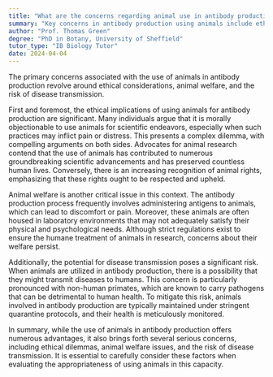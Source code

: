 ```yaml
---
title: "What are the concerns regarding animal use in antibody production?"
summary: "Key concerns in antibody production using animals include ethical considerations, animal welfare, and the risk of disease transmission."
author: "Prof. Thomas Green"
degree: "PhD in Botany, University of Sheffield"
tutor_type: "IB Biology Tutor"
date: 2024-04-04
---
```


The primary concerns associated with the use of animals in antibody production revolve around ethical considerations, animal welfare, and the risk of disease transmission.

First and foremost, the ethical implications of using animals for antibody production are significant. Many individuals argue that it is morally objectionable to use animals for scientific endeavors, especially when such practices may inflict pain or distress. This presents a complex dilemma, with compelling arguments on both sides. Advocates for animal research contend that the use of animals has contributed to numerous groundbreaking scientific advancements and has preserved countless human lives. Conversely, there is an increasing recognition of animal rights, emphasizing that these rights ought to be respected and upheld.

Animal welfare is another critical issue in this context. The antibody production process frequently involves administering antigens to animals, which can lead to discomfort or pain. Moreover, these animals are often housed in laboratory environments that may not adequately satisfy their physical and psychological needs. Although strict regulations exist to ensure the humane treatment of animals in research, concerns about their welfare persist.

Additionally, the potential for disease transmission poses a significant risk. When animals are utilized in antibody production, there is a possibility that they might transmit diseases to humans. This concern is particularly pronounced with non-human primates, which are known to carry pathogens that can be detrimental to human health. To mitigate this risk, animals involved in antibody production are typically maintained under stringent quarantine protocols, and their health is meticulously monitored.

In summary, while the use of animals in antibody production offers numerous advantages, it also brings forth several serious concerns, including ethical dilemmas, animal welfare issues, and the risk of disease transmission. It is essential to carefully consider these factors when evaluating the appropriateness of using animals in this capacity.
    